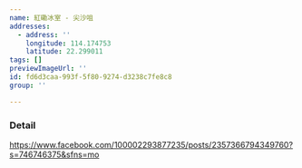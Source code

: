 ```yaml
---
name: 紅磡冰室 - 尖沙咀
addresses:
  - address: ''
    longitude: 114.174753
    latitude: 22.299011
tags: []
previewImageUrl: ''
id: fd6d3caa-993f-5f80-9274-d3238c7fe8c8
group: ''

---
```

### Detail
https://www.facebook.com/100002293877235/posts/2357366794349760?s=746746375&sfns=mo
